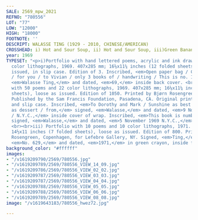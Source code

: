 ```yaml
---
SALE: 2569_mpw_2021
REFNO: "780556"
LOT: "77"
LOW: "12000"
HIGH: "18000"
FOOTNOTE: ''
DESCRIPT: WALASSE TING (1929 - 2010, CHINESE/AMERICAN)
CROSSHEAD: i) Hot and Sour Soup, ii) Hot and Sour Soup, iii)Green Banana, (Three Portfolios).
year: 1969
TYPESET: "<p>i)Portfolio with hand lettered poems, acrylic and ink drawings, and 19
  color lithographs, 1969. 407x285 mm; 16⅛x11¼ inches (12 folded sheets), loose as
  issued, in slip case. Edition of 3. Inscribed, <em>Open paper bag / Catch / Moonlight
  / for you / to Vivian / only 3 books of / handwriting / This is no. 1,</em> signed
  <em>Walasse Ting,</em> and dated, <em>69,</em> inside back cover. <br><br>ii) Portfolio
  with 50 poems and 22 color lithographs, 1969. 407x285 mm; 16⅛x11¼ inches (16 folded
  sheets), loose as issued. Edition of 1050. Printed by Bjørn Rosengreen, Copenhagen.
  Published by the Sam Francis Foundation, Pasadena, CA. Original printed binding,
  and slip case. Inscribed, <em>To Dorothy and Mark / Sunshine as best wishes / Moonlight
  as dessert / from,</em> signed, <em>Walasse,</em> and dated, <em>9 November 1969
  / N.Y.C.,</em> inside cover of wrap. Inscribed, <em>This book is numbered 824,</em>
  signed, <em>Walasse,</em> and dated, <em>5 November 1969 N.Y.C.,</em> on back cover.
  <br><br>iii) Portfolio with 10 poems and 10 color lithographs, 1971. 370x280 mm;
  14½x11 inches (7 folded sheets), loose as issued. Edition of 800. Printed by Bjørn
  Rosengreen, Copenhagen, for Lefebre Gallery, NY. Signed, <em>Ting,</em> inscribed,
  <em>No. 629,</em> and dated, <em>1971,</em> in green crayon, inside front cover.</p>"
background_color: "#ffffff"
images:
- "/v1619209790/2569/780556.jpg"
- "/v1619209789/2569/780556_VIEW_14_09.jpg"
- "/v1619209786/2569/780556_VIEW_02_02.jpg"
- "/v1619209787/2569/780556_VIEW_03_03.jpg"
- "/v1619209787/2569/780556_VIEW_04_04.jpg"
- "/v1619209788/2569/780556_VIEW_05_05.jpg"
- "/v1619209788/2569/780556_VIEW_06_06.jpg"
- "/v1619209789/2569/780556_VIEW_08_08.jpg"
image: "/v1619643183/780556_hwez72.jpg"

---
```

